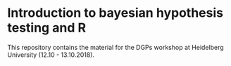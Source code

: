 # Introduction to bayesian hypothesis testing and R

This repository contains the material for the DGPs workshop at Heidelberg University (12.10 - 13.10.2018).
